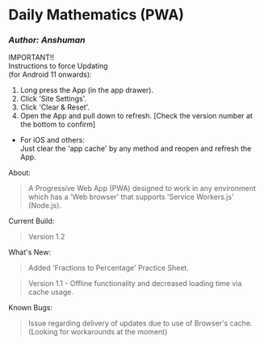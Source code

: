 # Daily Mathematics (PWA)
### _Author: Anshuman_
IMPORTANT!!\
Instructions to force Updating\
(for Android 11 onwards):
1. Long press the App (in the app drawer).
2. Click 'Site Settings'.
3. Click 'Clear & Reset'.
4. Open the App and pull down to refresh. [Check the version number at the bottom to confirm]

* For iOS and others:\
Just clear the 'app cache' by any method and reopen and refresh the App. 

About:
> A Progressive Web App (PWA) designed to work in any environment which has a 'Web browser' that supports 'Service Workers.js' (Node.js). 

Current Build:
>Version 1.2

What's New:
>Added 'Fractions to Percentage' Practice Sheet.


>Version 1.1 -
>Offline functionality and decreased loading time via cache usage.

Known Bugs:
>Issue regarding delivery of updates due to use of Browser's cache. (Looking for workarounds at the moment)
